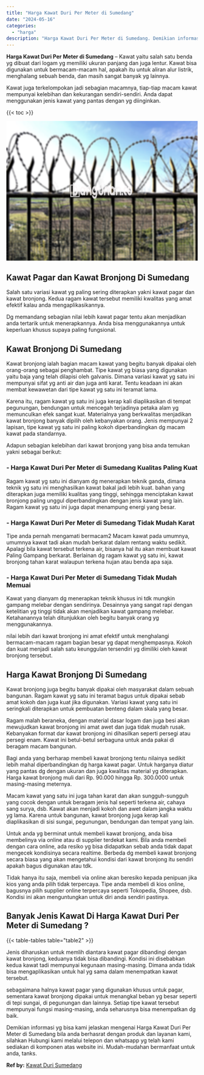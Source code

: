 ```yaml
---
title: "Harga Kawat Duri Per Meter di Sumedang"
date: "2024-05-16"
categories: 
  - "harga"
description: "Harga Kawat Duri Per Meter di Sumedang. Demikian informasi yg bisa kami jelaskan mengenai Harga Kawat Duri Per Meter di Sumedang bila anda berhasrat dengan p..."
---
```


**Harga Kawat Duri Per Meter di Sumedang** – Kawat yaitu salah satu benda yg dibuat dari logam yg memiliki ukuran panjang dan juga lentur. Kawat bisa digunakan untuk bermacam-macam hal, apakah itu untuk aliran alur listrik, menghalang sebuah benda, dan masih sangat banyak yg lainnya.

Kawat juga terkelompokan jadi sebagian macamnya, tiap-tiap macam kawat mempunyai kelebihan dan kekurangan sendiri-sendiri. Anda dapat menggunakan jenis kawat yang pantas dengan yg diinginkan.

{{< toc >}}

![Harga Kawat Duri Per Meter di Sumedang](/images/jual-kawat-murah41.png)

## Kawat Pagar dan Kawat Bronjong Di Sumedang

Salah satu variasi kawat yg paling sering diterapkan yakni kawat pagar dan kawat bronjong. Kedua ragam kawat tersebut memiliki kwalitas yang amat efektif kalau anda mengaplikasikannya.

Dg memandang sebagian nilai lebih kawat pagar tentu akan menjadikan anda tertarik untuk menerapkannya. Anda bisa menggunakannya untuk keperluan khusus supaya paling fungsional.

## Kawat Bronjong Di Sumedang

Kawat bronjong ialah bagian macam kawat yang begitu banyak dipakai oleh orang-orang sebagai penghambat. Tipe kawat yg biasa yang digunakan yaitu baja yang telah dilapisi oleh galvanis. Dimana variasi kawat yg satu ini mempunyai sifat yg anti air dan juga anti karat. Tentu keadaan ini akan membat kewawetan dari tipe kawat yg satu ini teramat lama.

Karena itu, ragam kawat yg satu ini juga kerap kali diaplikasikan di tempat pegunungan, bendungan untuk mencegah terjadinya petaka alam yg memunculkan efek sangat kuat. Materialnya yang berkwalitas menjadikan kawat bronjong banyak dipilih oleh kebanyakan orang. Jenis mempunyai 2 lapisan, tipe kawat yg satu ini paling kokoh diperbandingkan dg macam kawat pada standarnya.

Adapun sebagian kelebihan dari kawat bronjong yang bisa anda temukan yakni sebagai berikut:

### \- Harga Kawat Duri Per Meter di Sumedang Kualitas Paling Kuat

Ragam kawat yg satu ini dianyam dg menerapkan teknik ganda, dimana teknik yg satu ini menghasilkan kawat bakal jadi lebih kuat. bahan yang diterapkan juga memiliki kualitas yang tinggi, sehingga menciptakan kawat bronjong paling unggul diperbandingkan dengan jenis kawat yang lain. Ragam kawat yg satu ini juga dapat menampung energi yang besar.

### \- Harga Kawat Duri Per Meter di Sumedang Tidak Mudah Karat

Tipe anda pernah mengamati bermacam2 Macam kawat pada umumnya, umumnya kawat tadi akan mudah berkarat dalam rentang waktu sedikit. Apalagi bila kawat tersebut terkena air, bisanya hal itu akan membuat kawat Paling Gampang berkarat. Berlainan dg ragam kawat yg satu ini, kawat bronjong tahan karat walaupun terkena hujan atau benda apa saja.

### \- Harga Kawat Duri Per Meter di Sumedang Tidak Mudah Memuai

Kawat yang dianyam dg menerapkan teknik khusus ini tdk mungkin gampang melebar dengan sendirinya. Desainnya yang sangat rapi dengan ketelitian yg tinggi tidak akan menjadikan kawat gampang melebar. Ketahanannya telah ditunjukkan oleh begitu banyak orang yg menggunakannya.

nilai lebih dari kawat bronjong ini amat efektif untuk menghalangi bermacam-macam ragam bagian besar yg dapat menghempasnya. Kokoh dan kuat menjadi salah satu keunggulan tersendiri yg dimiliki oleh kawat bronjong tersebut.

## Harga Kawat Bronjong Di Sumedang

Kawat bronjong juga begitu banyak dipakai oleh masyarakat dalam sebuah bangunan. Ragam kawat yg satu ini teramat bagus untuk dipakai sebab amat kokoh dan juga kuat jika digunakan. Variasi kawat yang satu ini seringkali diterapkan untuk pembuatan benteng dalam skala yang besar.

Ragam malah beraneka, dengan material dasar logam dan juga besi akan mewujudkan kawat bronjong ini amat awet dan juga tidak mudah rusak. Kebanyakan format dar kawat bronjong ini dihasilkan seperti persegi atau persegi enam. Kawat ini betul-betul serbaguna untuk anda pakai di beragam macam bangunan.

Bagi anda yang berharap membeli kawat bronjong tentu nilainya sedikit lebih mahal diperbandingkan dg harga kawat pagar. Untuk harganya diatur yang pantas dg dengan ukuran dan juga kwalitas material yg diterapkan. Harga kawat bronjong muli dari Rp. 90.000 hingga Rp. 300.0000 untuk masing-masing meternya.

Macam kawat yang satu ini juga tahan karat dan akan sungguh-sungguh yang cocok dengan untuk beragam jenis hal seperti terkena air, cahaya sang surya, dsb. Kawat akan menjadi kokoh dan awet dalam jangka waktu yg lama. Karena untuk bangunan, kawat bronjong juga kerap kali diaplikasikan di sisi sungai, pegunungan, bendungan dan tempat yang lain.

Untuk anda yg berminat untuk membeli kawat bronjong, anda bisa membelinya via online atau di supplier terdekat kami. Bila anda membeli dengan cara online, ada resiko yg bisa didapatkan sebab anda tidak dapat mengecek kondisinya secara realtime. Berbeda dg membeli kawat bronjong secara biasa yang akan mengetahui kondisi dari kawat bronjong itu sendiri apakah bagus digunakan atau tdk.

Tidak hanya itu saja, membeli via online akan beresiko kepada penipuan jika kios yang anda pilih tidak terpercaya. Tipe anda membeli di kios online, bagusnya pilih supplier online terpercaya seperti Tokopedia, Shopee, dsb. Kondisi ini akan menguntungkan untuk diri anda sendiri pastinya.

## Banyak Jenis Kawat Di Harga Kawat Duri Per Meter di Sumedang ?

{{< table-tables table="table2" >}}

Jenis diharuskan untuk memlih diantara kawat pagar dibandingi dengan kawat bronjong, keduanya tidak bisa dibandingi. Kondisi ini disebabkan kedua kawat tadi mempunyai kegunaan masing-masing. Dimana anda tidak bisa mengaplikasikan untuk hal yg sama dalam menempatkan kawat tersebut.

sebagaimana halnya kawat pagar yang digunakan khusus untuk pagar, sementara kawat bronjong dipakai untuk menangkal beban yg besar seperti di tepi sungai, di pegunungan dan lainnya. Setiap tipe kawat tersebut mempunyai fungsi masing-masing, anda seharusnya bisa menempatkan dg baik.

Demikian informasi yg bisa kami jelaskan mengenai Harga Kawat Duri Per Meter di Sumedang bila anda berhasrat dengan produk dan layanan kami, silahkan Hubungi kami melalui telepon dan whatsapp yg telah kami sediakan di komponen atas website ini. Mudah-mudahan bermanfaat untuk anda, tanks.

**Ref by:** [Kawat Duri Sumedang](https://id.wikipedia.org/wiki/Kawat)
